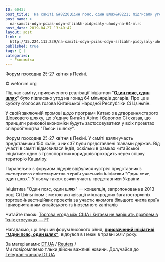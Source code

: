 ```yaml
---
ID: 60431
post_title: 'На саміті &#8220;Один пояс, один шлях&#8221; підписали угоди на $ 64 млрд'
post_name: >
  na-samiti-odyn-poias-odyn-shliakh-pidpysaly-uhody-na-64-mlrd
post_date: 2019-04-27 13:49:47
layout: post
link: >
  http://35.224.113.239/na-samiti-odyn-poias-odyn-shliakh-pidpysaly-uhody-na-64-mlrd/
published: true
tags: [ ]
categories:
  - Економіка
---
```

<div class="summary" itemprop="alternativeHeadline">
<p>Форум проходив 25-27 квітня в Пекіні.</p>
</div>
<div class="bottom_block">
<div class="picture">
<div class="top_photo top">
<div class="frame_image"> <img class="img" src="https://image.zn.ua/media/images/645x426/Jan2017/166245.jpg" alt title="Си Цзиньпин"></div>
<span class="photo_descr"> <span class="source 1">© weforum.org</span></span></div>
</div>
<div class="article_body">
<div class="text">
<p dir="ltr">Під час саміту, присвяченого реалізації ініціативи "<a href="https://dt.ua/international/yevropeyska-politika-pekina-307769_.html" target="_blank" rel="noopener noreferrer"><strong>Один пояс, один шлях</strong></a>" було підписано угод на понад 64 мільярдів доларів. Про це в суботу оголосив голова Китайської Народної Республіки Сі Цзіньпін.</p>
<p dir="ltr">У своїй заключній промові щодо програми Китаю з відтворення старого Шовкового шляху, що з'єднує Китай з Азією і Європою Сі сказав, що принципи ринкової економіки будуть застосовуватися у всіх проектах співробітництва "Пояси і шляху".</p>
<p dir="ltr">Форум проходив 25-27 квітня в Пекіні. У саміті взяли участь представники 150 країн, з них 37 були представлені главами держав. Від участі в саміті відмовилася Індія, оскільки в рамках китайської ініціативи один з транспортних коридорів проходить через спірну територію Кашміру.</p>
<p dir="ltr">Паралельно з форумом лідерів відбулися зустрічі представників експертного співтовариства з країн учасників ініціативи "Один пояс, один шлях". У ньому також взяли участь представники України.</p>
<p dir="ltr">Ініціатива "Один пояс, один шлях" ー концепція, запропонована в 2013 році Сі Цзіньпіном з метою активізації міжнародних багатосторонніх торгово-інвестиційних проектів за участю якомога більшого числа країн і використанням китайського та іноземного капіталів.</p> <div class="article_attached acenter">Читайте також: <a href="https://dt.ua/WORLD/torgova-ugoda-mizh-ssha-i-kitayem-ne-virishit-problem-v-yihnih-stosunkah-ft-309715_.html">Торгова угода між США і Китаєм не вирішить проблем в їхніх стосунках — FT</a></div>
<p dir="ltr">Нагадаємо, що перший форум високого рівня, <a href="https://dt.ua/international/zamist-batoga-y-pryanika-poyas-i-shlyah-kitay-proponuye-svitovi-pidtrimati-svoyu-koncepciyu-242981_.html" target="_blank" rel="noopener noreferrer"><strong>присвячений ініціативі "Один пояс, один шлях"</strong></a>, відбувся в Пекіні в травні 2017 року.</p>
</div>
</div>
<span class="link"><span class="source_caption">За матеріалами: <a href="https://dt.ua/go/aHR0cDovL3puLnVhLw==" target="_blank" rel="nofollow noopener noreferrer">DT.UA</a> <span class="divider">/</span> <a href="https://dt.ua/go/aHR0cDovL3d3dy5yZXV0ZXJzLmNvbQ==" target="_blank" rel="nofollow noopener noreferrer">Reuters</a> <span class="divider">/</span></span></span>
<div class="telegram">Ми повідомляємо тільки дійсно важливі новини. Долучайся до <a href="https://t.me/znua_live">Telegram-каналу DT.UA</a></div> </div>
